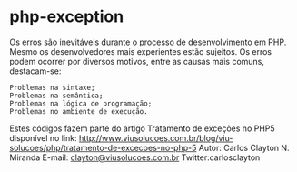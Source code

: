 php-exception
=============
Os erros são inevitáveis durante o processo de desenvolvimento em PHP. Mesmo os desenvolvedores mais experientes estão sujeitos. Os erros podem ocorrer por diversos motivos, entre as causas mais comuns, destacam-se:

    Problemas na sintaxe;
    Problemas na semântica;
    Problemas na lógica de programação;
    Problemas no ambiente de execução. 
    
Estes códigos fazem parte do artigo Tratamento de exceções no PHP5 disponível no link: http://www.viusolucoes.com.br/blog/viu-solucoes/php/tratamento-de-excecoes-no-php-5
Autor: Carlos Clayton N. Miranda
E-mail: clayton@viusolucoes.com.br
Twitter:carlosclayton